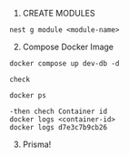 1. CREATE MODULES

```
nest g module <module-name>
```

2. Compose Docker Image

```
docker compose up dev-db -d

check

docker ps

-then chech Container id
docker logs <container-id>
docker logs d7e3c7b9cb26

```

3. Prisma!

```

```
